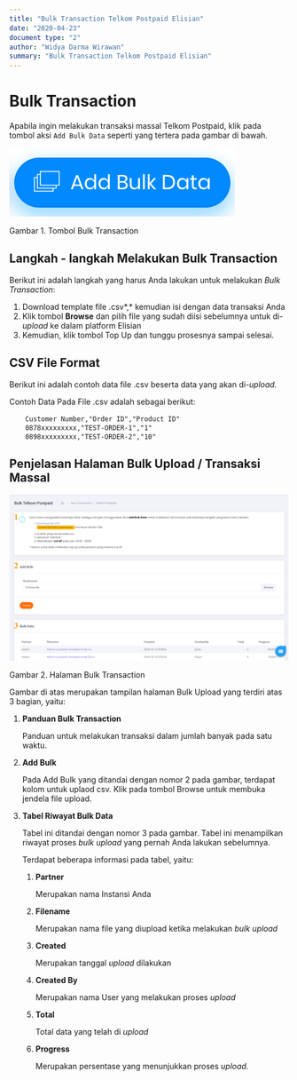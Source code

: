 ```yaml
---
title: "Bulk Transaction Telkom Postpaid Elisian"
date: "2020-04-23"
document type: "2"
author: "Widya Darma Wirawan"
summary: "Bulk Transaction Telkom Postpaid Elisian"
---
```


# Bulk Transaction

Apabila ingin melakukan transaksi massal Telkom Postpaid, klik pada tombol aksi `Add Bulk Data` seperti yang tertera pada gambar di bawah.

![](./image-user-manual/elisian-telkom-bulk-1.png)

Gambar 1. Tombol Bulk Transaction

## **Langkah - langkah Melakukan Bulk Transaction**

Berikut ini adalah langkah yang harus Anda lakukan untuk melakukan *Bulk Transaction*:

1. Download template file .csv*,* kemudian isi dengan data transaksi Anda
2. Klik tombol **Browse** dan pilih file yang sudah diisi sebelumnya untuk di-*upload* ke dalam platform Elisian
3. Kemudian, klik tombol Top Up dan tunggu prosesnya sampai selesai.

## **CSV File Format**

Berikut ini adalah contoh data file .csv beserta data yang akan di-*upload.*

Contoh Data Pada File .csv adalah sebagai berikut:

```
    Customer Number,"Order ID","Product ID"
    0878xxxxxxxxx,"TEST-ORDER-1","1"
    0898xxxxxxxxx,"TEST-ORDER-2","10"
```

## **Penjelasan Halaman Bulk Upload / Transaksi Massal**

![](./image-user-manual/elisian-telkom-bulk-2.png)

Gambar 2. Halaman Bulk Transaction

Gambar di atas merupakan tampilan halaman Bulk Upload yang terdiri atas 3 bagian, yaitu:

1. **Panduan Bulk Transaction**
   
    Panduan untuk melakukan transaksi dalam jumlah banyak pada satu waktu.

2. **Add Bulk**
    
    Pada Add Bulk yang ditandai dengan nomor 2 pada gambar, terdapat kolom untuk uplaod csv. Klik pada tombol Browse untuk membuka jendela file upload.

3. **Tabel Riwayat Bulk Data** 
    
    Tabel ini ditandai dengan nomor 3 pada gambar. Tabel ini menampilkan riwayat proses *bulk upload* yang pernah Anda lakukan sebelumnya.

    Terdapat beberapa informasi pada tabel, yaitu:

    1. **Partner** 

        Merupakan nama Instansi Anda

    2. **Filename** 

        Merupakan nama file yang diupload ketika melakukan *bulk upload*

    3. **Created** 

        Merupakan tanggal *upload* dilakukan

    4. **Created By** 

        Merupakan nama User yang melakukan proses *upload*

    5. **Total**

        Total data yang telah di *upload*

    6. **Progress** 
    
        Merupakan persentase yang menunjukkan proses *upload.*